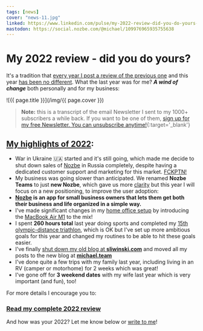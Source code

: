```yaml
---
tags: [news]
cover: "news-11.jpg"
linked: https://www.linkedin.com/pulse/my-2022-review-did-you-do-yours-michael-sliwinski
mastodon: https://social.nozbe.com/@michael/109976965935755638
---
```


# My 2022 review - did you do yours?

It's a tradition that [every year I post a review of the previous one](/yearly) and this year [has been no different](/2022/). What the last year was for me? ***A wind of change*** both personally and for my business:

<!--More-->

![{{ page.title }}](/img/{{ page.cover }})

> **Note:** this is a transcript of the email Newsletter I sent to my 1000+ subscribers a while back. If you want to be one of them, [sign up for my free Newsletter. You can unsubscribe anytime!](https://michael.gratis/n){:target='_blank'}

## [My highlights of 2022](/2022/):

- War in Ukraine 🇺🇦 started and it's still going, which made me decide to shut down sales of [Nozbe][n] in Russia completely, despite having a dedicated customer support and marketing for this market. [FCKPTN!](/fckptn/)
- My business was going slower than anticipated. We renamed **Nozbe Teams** to just **new Nozbe**, which gave us more [clarity](/clarity/) but this year I will focus on a new positioning, to improve the user adoption:
- **[Nozbe][n] is an app for small business owners that lets them get both their business and life organized in a simple way.**
- I've made significant changes in my [home office setup](/office23) by introducing the [MacBook Air M1](/ipadmac) to the mix!
- I spent **260 hours total** last year doing sports and completed my [15th olympic-distance triathlon](/tri15), which is OK but I've set up more ambitious goals for this year and changed my routines to be able to hit these goals easier.
- I've finally [shut down my old blog at **sliwinski.com**](/sliwinski_com/) and moved all my posts to the new blog at **[michael.team](https://michael.team)**
- I've done quite a few trips with my family last year, including living in an RV (camper or motorhome) for 2 weeks which was great!
- I've gone off for **3 weekend dates** with my wife last year which is very important (and fun), too!

For more details I encourage you to:

### [Read my complete 2022 review](/2022)

And how was your 2022? Let me know below or [write to me](/contact/)!

[n]: https://michael.gratis/nozbe
[np]: https://michael.gratis/nozbepersonal